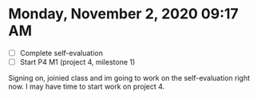 # Monday, November  2, 2020 09:17 AM
- [ ] Complete self-evaluation 
- [ ] Start P4 M1 (project 4, milestone 1)

Signing on, joinied class and im going to work on the self-evaluation right now. I may have time to start work on project 4. 

